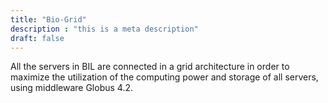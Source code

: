 ```yaml
---
title: "Bio-Grid"
description : "this is a meta description"
draft: false
---
```


All the servers in BIL are connected in a grid architecture in order to maximize the utilization of the computing power and storage of all servers, using middleware Globus 4.2.